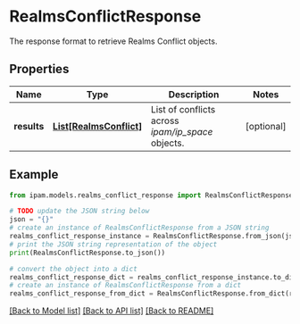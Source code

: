 # RealmsConflictResponse

The response format to retrieve Realms Conflict objects.

## Properties

Name | Type | Description | Notes
------------ | ------------- | ------------- | -------------
**results** | [**List[RealmsConflict]**](RealmsConflict.md) | List of conflicts across _ipam/ip_space_ objects. | [optional] 

## Example

```python
from ipam.models.realms_conflict_response import RealmsConflictResponse

# TODO update the JSON string below
json = "{}"
# create an instance of RealmsConflictResponse from a JSON string
realms_conflict_response_instance = RealmsConflictResponse.from_json(json)
# print the JSON string representation of the object
print(RealmsConflictResponse.to_json())

# convert the object into a dict
realms_conflict_response_dict = realms_conflict_response_instance.to_dict()
# create an instance of RealmsConflictResponse from a dict
realms_conflict_response_from_dict = RealmsConflictResponse.from_dict(realms_conflict_response_dict)
```
[[Back to Model list]](../README.md#documentation-for-models) [[Back to API list]](../README.md#documentation-for-api-endpoints) [[Back to README]](../README.md)


